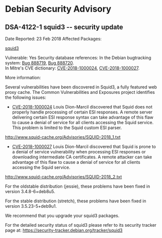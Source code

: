 
Debian Security Advisory
========================


DSA-4122-1 squid3 -- security update
------------------------------------



Date Reported:
23 Feb 2018
Affected Packages:

[squid3](https://packages.debian.org/src:squid3)

Vulnerable:
Yes
Security database references:
In the Debian bugtracking system: [Bug 888719](https://bugs.debian.org/cgi-bin/bugreport.cgi?bug=888719), [Bug 888720](https://bugs.debian.org/cgi-bin/bugreport.cgi?bug=888720).  
In Mitre's CVE dictionary: [CVE-2018-1000024](https://security-tracker.debian.org/tracker/CVE-2018-1000024), [CVE-2018-1000027](https://security-tracker.debian.org/tracker/CVE-2018-1000027).  

More information:

Several vulnerabilities have been discovered in Squid3, a fully featured
web proxy cache. The Common Vulnerabilities and Exposures project
identifies the following issues:


* [CVE-2018-1000024](https://security-tracker.debian.org/tracker/CVE-2018-1000024)
Louis Dion-Marcil discovered that Squid does not properly handle
 processing of certain ESI responses. A remote server delivering
 certain ESI response syntax can take advantage of this flaw to cause
 a denial of service for all clients accessing the Squid service.
 This problem is limited to the Squid custom ESI parser.


<http://www.squid-cache.org/Advisories/SQUID-2018_1.txt>
* [CVE-2018-1000027](https://security-tracker.debian.org/tracker/CVE-2018-1000027)
Louis Dion-Marcil discovered that Squid is prone to a denial of
 service vulnerability when processing ESI responses or downloading
 intermediate CA certificates. A remote attacker can take advantage
 of this flaw to cause a denial of service for all clients accessing
 the Squid service.


<http://www.squid-cache.org/Advisories/SQUID-2018_2.txt>


For the oldstable distribution (jessie), these problems have been fixed
in version 3.4.8-6+deb8u5.


For the stable distribution (stretch), these problems have been fixed in
version 3.5.23-5+deb9u1.


We recommend that you upgrade your squid3 packages.


For the detailed security status of squid3 please refer to
its security tracker page at:
<https://security-tracker.debian.org/tracker/squid3>





